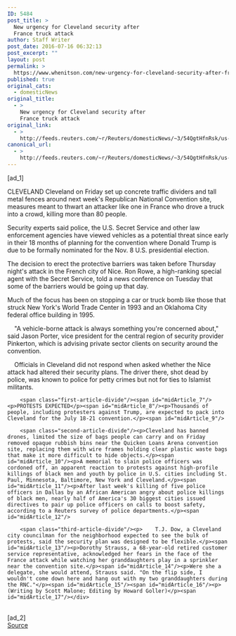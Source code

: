 ```yaml
---
ID: 5484
post_title: >
  New urgency for Cleveland security after
  France truck attack
author: Staff Writer
post_date: 2016-07-16 06:32:13
post_excerpt: ""
layout: post
permalink: >
  https://www.whenitson.com/new-urgency-for-cleveland-security-after-france-truck-attack/
published: true
original_cats:
  - domesticNews
original_title:
  - >
    New urgency for Cleveland security after
    France truck attack
original_link:
  - >
    http://feeds.reuters.com/~r/Reuters/domesticNews/~3/54QgtHfnRsk/us-usa-election-cleveland-security-idUSKCN0ZV2RL
canonical_url:
  - >
    http://feeds.reuters.com/~r/Reuters/domesticNews/~3/54QgtHfnRsk/us-usa-election-cleveland-security-idUSKCN0ZV2RL
---
```

 [ad_1]
<br><div id="articleText">
<span id="midArticle_start"/>

<span id="midArticle_0"/><span class="focusParagraph" readability="6"><p><span class="articleLocation">CLEVELAND</span> Cleveland on Friday set up concrete traffic dividers and tall metal fences around next week's Republican National Convention site, measures meant to thwart an attacker like one in France who drove a truck into a crowd, killing more than 80 people.</p></span><span id="midArticle_1"/><p>Security experts said police, the U.S. Secret Service and other law enforcement agencies have viewed vehicles as a potential threat since early in their 18 months of planning for the convention where Donald Trump is due to be formally nominated for the Nov. 8 U.S. presidential election.</p><span id="midArticle_2"/><p> The decision to erect the protective barriers was taken before Thursday night's attack in the French city of Nice. Ron Rowe, a high-ranking special agent with the Secret Service, told a news conference on Tuesday that some of the barriers would be going up that day.</p><span id="midArticle_3"/><p> Much of the focus has been on stopping a car or truck bomb like those that struck New York's World Trade Center in 1993 and an Oklahoma City federal office building in 1995.</p><span id="midArticle_4"/><p>    "A vehicle-borne attack is always something you're concerned about," said Jason Porter, vice president for the central region of security provider Pinkerton, which is advising private sector clients on security around the convention. </p><span id="midArticle_5"/><p>    Officials in Cleveland did not respond when asked whether the Nice attack had altered their security plans. The driver there, shot dead by police, was known to police for petty crimes but not for ties to Islamist militants.</p><span id="midArticle_6"/>
        
        <span class="first-article-divide"/><span id="midArticle_7"/><p>PROTESTS EXPECTED</p><span id="midArticle_8"/><p>Thousands of people, including protesters against Trump, are expected to pack into Cleveland for the July 18-21 convention.</p><span id="midArticle_9"/>
        
        <span class="second-article-divide"/><p>Cleveland has banned drones, limited the size of bags people can carry and on Friday removed opaque rubbish bins near the Quicken Loans Arena convention site, replacing them with wire frames holding clear plastic waste bags that make it more difficult to hide objects.</p><span id="midArticle_10"/><p>A memorial to slain police officers was cordoned off, an apparent reaction to protests against high-profile killings of black men and youth by police in U.S. cities including St. Paul, Minnesota, Baltimore, New York and Cleveland.</p><span id="midArticle_11"/><p>After last week's killing of five police officers in Dallas by an African American angry about police killings of black men, nearly half of America's 30 biggest cities issued directives to pair up police officers on calls to boost safety, according to a Reuters survey of police departments.</p><span id="midArticle_12"/>
        
        <span class="third-article-divide"/><p>    T.J. Dow, a Cleveland city councilman for the neighborhood expected to see the bulk of protests, said the security plan was designed to be flexible.</p><span id="midArticle_13"/><p>Dorothy Strauss, a 68-year-old retired customer service representative, acknowledged her fears in the face of the France attack while watching her granddaughters play in a sprinkler near the convention site.</p><span id="midArticle_14"/><p>Were she a delegate, she would attend, Strauss said. "On the flip side, I wouldn't come down here and hang out with my two granddaughters during the RNC."</p><span id="midArticle_15"/><span id="midArticle_16"/><p> (Writing by Scott Malone; Editing by Howard Goller)</p><span id="midArticle_17"/></div>
<br>[ad_2]
<br><a href="http://feeds.reuters.com/~r/Reuters/domesticNews/~3/54QgtHfnRsk/us-usa-election-cleveland-security-idUSKCN0ZV2RL">Source </a>